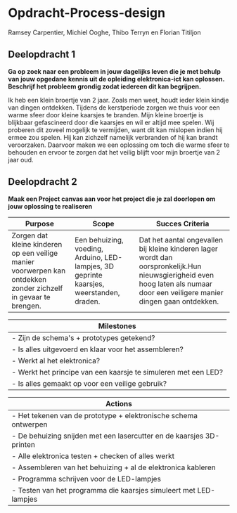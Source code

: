 # Opdracht-Process-design
Ramsey Carpentier, Michiel Ooghe, Thibo Terryn en  Florian Titiljon

## Deelopdracht 1
**Ga op zoek naar een probleem in jouw dagelijks leven die je met behulp van jouw opgedane kennis uit de opleiding elektronica-ict kan oplossen. Beschrijf het probleem grondig zodat iedereen dit kan begrijpen.**

Ik heb een klein broertje van 2 jaar. Zoals men weet, houdt ieder klein kindje van dingen ontdekken. 
Tijdens de kerstperiode zorgen we thuis voor een warme sfeer door kleine kaarsjes te branden. 
Mijn kleine broertje is blijkbaar gefascineerd door die kaarsjes en wil er altijd mee spelen. 
Wij proberen dit zoveel mogelijk te vermijden, want dit kan mislopen indien hij ermee zou spelen.
Hij kan zichzelf namelijk verbranden of hij kan brandt veroorzaken.
Daarvoor maken we een oplossing om toch die warme sfeer te behouden en ervoor te zorgen dat het veilig blijft voor mijn broertje van 2 jaar oud.

## Deelopdracht 2
**Maak een Project canvas aan voor het project die je zal doorlopen om jouw oplossing te realiseren**

| Purpose                                                                                                        | Scope                                                                                   | Succes Criteria                                               |
|----------------------------------------------------------------------------------------------------------------|-----------------------------------------------------------------------------------------|---------------------------------------------------------------|
| Zorgen dat kleine kinderen op een veilige manier voorwerpen kan ontdekken zonder zichzelf in gevaar te brengen.| Een behuizing, voeding, Arduino, LED-lampjes, 3D geprinte kaarsjes, weerstanden, draden.| Dat het aantal ongevallen bij kleine kinderen lager wordt dan oorspronkelijk.Hun nieuwsgierigheid even hoog laten als numaar door een veiligere manier dingen gaan ontdekken.|

| Milestones                                                            |
|-----------------------------------------------------------------------|
|- Zijn de schema's + prototypes getekend?                              |
|- Is alles uitgevoerd en klaar voor het assembleren?                   |
|- Werkt al het elektronica?                                            |
|- Werkt het principe van een kaarsje te simuleren met een LED?         |
|- Is alles gemaakt op voor een veilige gebruik?                        |


|Actions                                                                  |
|-------------------------------------------------------------------------|
|- Het tekenen van de prototype + elektronische schema ontwerpen          |
|- De behuizing snijden met een lasercutter en de kaarsjes 3D-printen     |
|- Alle elektronica testen + checken of alles werkt                       |
|- Assembleren van het behuizing + al de elektronica kableren             |
|- Programma schrijven voor de LED-lampjes                                |
|- Testen van het programma die kaarsjes simuleert met LED-lampjes        |
